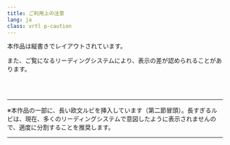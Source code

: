 ```yaml
---
title: ご利用上の注意
lang: ja
class: vrtl p-caution
---
```


<div class="font-0em80">

本作品は縦書きでレイアウトされています。

また、ご覧になるリーディングシステムにより、表示の差が認められることがあります。

<br/>

<br/>

---

<div class="h-indent-1em">

※本作品の一部に、長い欧文ルビを挿入しています（第二節冒頭）。長すぎるルビは、現在、多くのリーディングシステムで意図したように表示されませんので、適度に分割することを推奨します。

</div>

---

</div>
